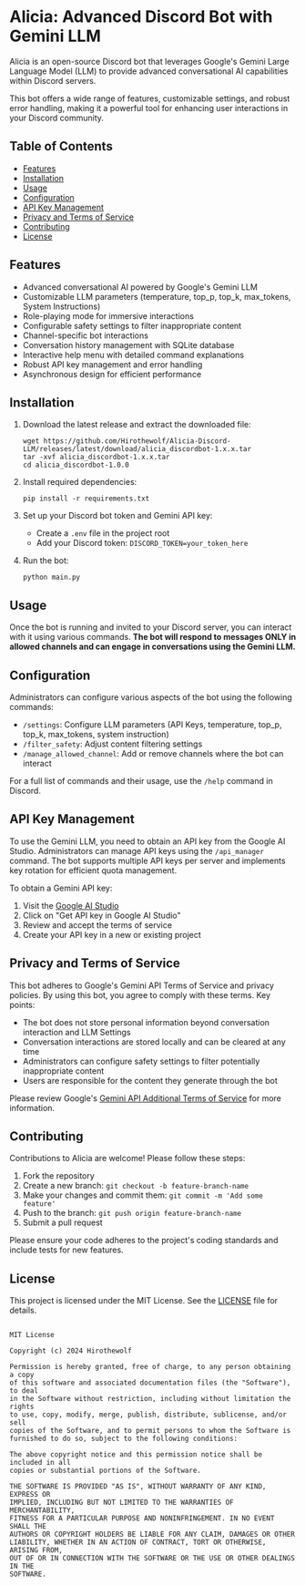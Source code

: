 # Alicia: Advanced Discord Bot with Gemini LLM

Alicia is an open-source Discord bot that leverages Google's Gemini Large Language Model (LLM) to provide advanced conversational AI capabilities within Discord servers.

This bot offers a wide range of features, customizable settings, and robust error handling, making it a powerful tool for enhancing user interactions in your Discord community.

## Table of Contents

- [Features](#features)
- [Installation](#installation)
- [Usage](#usage)
- [Configuration](#configuration)
- [API Key Management](#api-key-management)
- [Privacy and Terms of Service](#privacy-and-terms-of-service)
- [Contributing](#contributing)
- [License](#license)

## Features

- Advanced conversational AI powered by Google's Gemini LLM
- Customizable LLM parameters (temperature, top_p, top_k, max_tokens, System Instructions)
- Role-playing mode for immersive interactions
- Configurable safety settings to filter inappropriate content
- Channel-specific bot interactions
- Conversation history management with SQLite database
- Interactive help menu with detailed command explanations
- Robust API key management and error handling
- Asynchronous design for efficient performance

## Installation

1. Download the latest release and extract the downloaded file:
   ```
   wget https://github.com/Hirothewolf/Alicia-Discord-LLM/releases/latest/download/alicia_discordbot-1.x.x.tar
   tar -xvf alicia_discordbot-1.x.x.tar
   cd alicia_discordbot-1.0.0
   ```

2. Install required dependencies:
   ```
   pip install -r requirements.txt
   ```

3. Set up your Discord bot token and Gemini API key:
   - Create a `.env` file in the project root
   - Add your Discord token: `DISCORD_TOKEN=your_token_here`

4. Run the bot:
   ```
   python main.py
   ```

## Usage

Once the bot is running and invited to your Discord server, you can interact with it using various commands. **The bot will respond to messages ONLY in allowed channels and can engage in conversations using the Gemini LLM.**

## Configuration

Administrators can configure various aspects of the bot using the following commands:

- `/settings`: Configure LLM parameters (API Keys, temperature, top_p, top_k, max_tokens, system instruction)
- `/filter_safety`: Adjust content filtering settings
- `/manage_allowed_channel`: Add or remove channels where the bot can interact

For a full list of commands and their usage, use the `/help` command in Discord.

## API Key Management

To use the Gemini LLM, you need to obtain an API key from the Google AI Studio. Administrators can manage API keys using the `/api_manager` command. The bot supports multiple API keys per server and implements key rotation for efficient quota management.

To obtain a Gemini API key:

1. Visit the [Google AI Studio](https://ai.google.dev/)
2. Click on "Get API key in Google AI Studio"
3. Review and accept the terms of service
4. Create your API key in a new or existing project

## Privacy and Terms of Service

This bot adheres to Google's Gemini API Terms of Service and privacy policies. By using this bot, you agree to comply with these terms. Key points:

- The bot does not store personal information beyond conversation interaction and LLM Settings
- Conversation interactions are stored locally and can be cleared at any time
- Administrators can configure safety settings to filter potentially inappropriate content
- Users are responsible for the content they generate through the bot

Please review Google's [Gemini API Additional Terms of Service](https://ai.google.dev/terms) for more information.

## Contributing

Contributions to Alicia are welcome! Please follow these steps:

1. Fork the repository
2. Create a new branch: `git checkout -b feature-branch-name`
3. Make your changes and commit them: `git commit -m 'Add some feature'`
4. Push to the branch: `git push origin feature-branch-name`
5. Submit a pull request

Please ensure your code adheres to the project's coding standards and include tests for new features.

## License

This project is licensed under the MIT License. See the [LICENSE](LICENSE) file for details.

```

MIT License

Copyright (c) 2024 Hirothewolf

Permission is hereby granted, free of charge, to any person obtaining a copy
of this software and associated documentation files (the "Software"), to deal
in the Software without restriction, including without limitation the rights
to use, copy, modify, merge, publish, distribute, sublicense, and/or sell
copies of the Software, and to permit persons to whom the Software is
furnished to do so, subject to the following conditions:

The above copyright notice and this permission notice shall be included in all
copies or substantial portions of the Software.

THE SOFTWARE IS PROVIDED "AS IS", WITHOUT WARRANTY OF ANY KIND, EXPRESS OR
IMPLIED, INCLUDING BUT NOT LIMITED TO THE WARRANTIES OF MERCHANTABILITY,
FITNESS FOR A PARTICULAR PURPOSE AND NONINFRINGEMENT. IN NO EVENT SHALL THE
AUTHORS OR COPYRIGHT HOLDERS BE LIABLE FOR ANY CLAIM, DAMAGES OR OTHER
LIABILITY, WHETHER IN AN ACTION OF CONTRACT, TORT OR OTHERWISE, ARISING FROM,
OUT OF OR IN CONNECTION WITH THE SOFTWARE OR THE USE OR OTHER DEALINGS IN THE
SOFTWARE.
